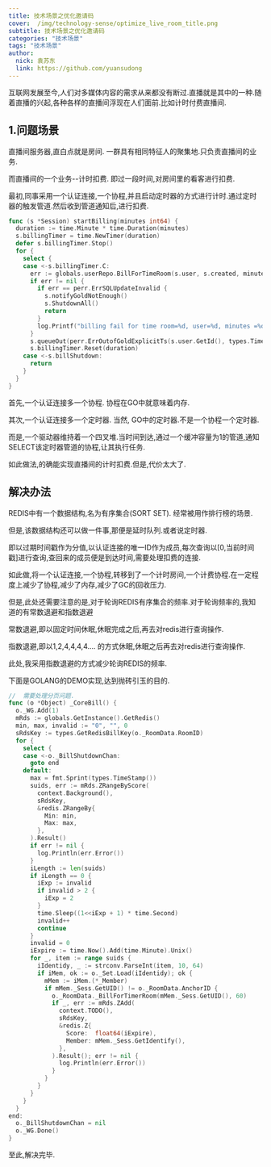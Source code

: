 ```yaml
---
title: 技术场景之优化邀请码
cover:  /img/technology-sense/optimize_live_room_title.png
subtitle: 技术场景之优化邀请码
categories: "技术场景"
tags: "技术场景"
author: 
  nick: 袁苏东
  link: https://github.com/yuansudong
---
```


互联网发展至今,人们对多媒体内容的需求从来都没有断过.直播就是其中的一种.随着直播的兴起,各种各样的直播间浮现在人们面前.比如计时付费直播间.



## 1.问题场景



直播间服务器,直白点就是房间. 一群具有相同特征人的聚集地.只负责直播间的业务.



而直播间的一个业务--计时扣费. 即过一段时间,对房间里的看客进行扣费.



最初,同事采用一个认证连接,一个协程,并且启动定时器的方式进行计时.通过定时器的触发管道.然后收到管道通知后,进行扣费.



```go
func (s *Session) startBilling(minutes int64) {
  duration := time.Minute * time.Duration(minutes)
  s.billingTimer = time.NewTimer(duration)
  defer s.billingTimer.Stop()
  for {
    select {
    case <-s.billingTimer.C:
      err := globals.userRepo.BillForTimeRoom(s.user, s.created, minutes, s.room.data)
      if err != nil {
        if err == perr.ErrSQLUpdateInvalid {
          s.notifyGoldNotEnough()
          s.ShutdownAll()
          return
        }
        log.Printf("billing fail for time room=%d, user=%d, minutes =%d", s.room.data.GetId(), s.user.GetId(), minutes)
      }
      s.queueOut(perr.ErrOutofGoldExplicitTs(s.user.GetId(), types.TimeStamp(), 0))
      s.billingTimer.Reset(duration)
    case <-s.billShutdown:
      return
    }
  }
}
```



首先,一个认证连接多一个协程. 协程在GO中就意味着内存. 



其次,一个认证连接多一个定时器. 当然, GO中的定时器.不是一个协程一个定时器.



而是,一个驱动器维持着一个四叉堆.当时间到达,通过一个缓冲容量为1的管道,通知SELECT该定时器管道的协程,让其执行任务.



如此做法,的确能实现直播间的计时扣费.但是,代价太大了.



## 解决办法



REDIS中有一个数据结构,名为有序集合(SORT SET). 经常被用作排行榜的场景.



但是,该数据结构还可以做一件事,那便是延时队列.或者说定时器.



即以过期时间戳作为分值,以认证连接的唯一ID作为成员,每次查询以[0,当前时间戳]进行查询,查回来的成员便是到达时间,需要处理扣费的连接.



如此做,将一个认证连接,一个协程,转移到了一个计时房间,一个计费协程.在一定程度上减少了协程,减少了内存,减少了GC的回收压力.



但是,此处还需要注意的是,对于轮询REDIS有序集合的频率.对于轮询频率的,我知道的有常数退避和指数退避



常数退避,即以固定时间休眠,休眠完成之后,再去对redis进行查询操作.



指数退避,即以1,2,4,4,4,4.... 的方式休眠,休眠之后再去对redis进行查询操作.



此处,我采用指数退避的方式减少轮询REDIS的频率.



下面是GOLANG的DEMO实现,达到抛砖引玉的目的.



```go
//  需要处理分页问题.
func (o *Object) _CoreBill() {
  o._WG.Add(1)
  mRds := globals.GetInstance().GetRedis()
  min, max, invalid := "0", "", 0
  sRdsKey := types.GetRedisBillKey(o._RoomData.RoomID)
  for {
    select {
    case <-o._BillShutdownChan:
      goto end
    default:
      max = fmt.Sprint(types.TimeStamp())
      suids, err := mRds.ZRangeByScore(
        context.Background(),
        sRdsKey,
        &redis.ZRangeBy{
          Min: min,
          Max: max,
        },
      ).Result()
      if err != nil {
        log.Println(err.Error())
      }
      iLength := len(suids)
      if iLength == 0 {
        iExp := invalid
        if invalid > 2 {
          iExp = 2
        }
        time.Sleep((1<<iExp + 1) * time.Second)
        invalid++
        continue
      }
      invalid = 0
      iExpire := time.Now().Add(time.Minute).Unix()
      for _, item := range suids {
        iIdentidy, _ := strconv.ParseInt(item, 10, 64)
        if iMem, ok := o._Set.Load(iIdentidy); ok {
          mMem := iMem.(*_Member)
          if mMem._Sess.GetUID() != o._RoomData.AnchorID {
            o._RoomData._BillForTimerRoom(mMem._Sess.GetUID(), 60)
            if _, err := mRds.ZAdd(
              context.TODO(),
              sRdsKey,
              &redis.Z{
                Score:  float64(iExpire),
                Member: mMem._Sess.GetIdentify(),
              },
            ).Result(); err != nil {
              log.Println(err.Error())
            }
          }
        }
      }
    }
  }
end:
  o._BillShutdownChan = nil
  o._WG.Done()
}
```



至此,解决完毕.